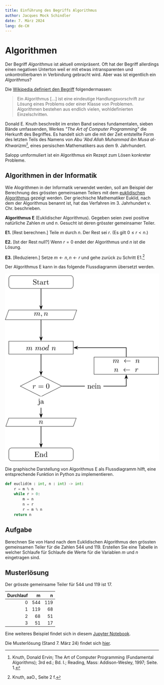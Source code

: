```yaml
---
title: Einführung des Begriffs Algorithmus
author: Jacques Mock Schindler
date: 7. März 2024
lang: de-CH
---
```


# Algorithmen

Der Begriff *Algorithmus* ist aktuell omnipräsent. Oft hat der Begriff
allerdings einen negativen Unterton weil er mit etwas intransparenten
und unkontrollierbaren in Verbindung gebracht wird. Aber was ist
eigentlich ein *Algorithmus*?

Die 
[Wikipedia definiert den Begriff](https://de.wikipedia.org/wiki/Algorithmus) 
folgendermassen:

>Ein Algorithmus [...] ist eine eindeutige Handlungsvorschrift zur Lösung
>eines Problems oder einer Klasse von Problemen. Algorithmen bestehen aus
>endlich vielen, wohldefinierten Einzelschritten. 

Donald E. Knuth beschreibt im ersten Band seines fundamentalen, sieben
Bände umfassenden, Werkes *"The Art of Computer Programming"* die
Herkunft des Begriffes. Es handelt sich um die mit der Zeit entstellte
Form des letzten Teils des Namens von *Abu 'Abd Allah Muhammad ibn Musa
al-Khwarizmi*[^1], eines persischen Mathematikers aus dem 9.
Jahrhundert.

Salopp umformuliert ist ein Algorithmus ein Rezept zum Lösen konkreter
Probleme. 

## Algorithmen in der Informatik

Wie Alogrithmen in der Informatik verwendet werden, soll am Beispiel der
Berechnung des grössten gemeinsamen Teilers mit dem 
[euklidischen Algorithmus](https://de.wikipedia.org/wiki/Euklidischer_Algorithmus)
gezeigt werden. Der griechische Mathematiker Euklid, nach dem der
Algorithmus benannt ist, hat das Verfahren im 3. Jahrhundert v. Chr.
beschrieben.

**Algorithmus E** (Euklidischer Algorithmus). Gegeben seien zwei
positive natürliche Zahlen $m$ und $n$. Gesucht ist deren grösster
gemeinsamer Teiler.

**E1.** \[Rest berechnen.\] Teile $m$ durch $n$. Der Rest sei $r$. (Es
gilt $0 \leq r < n$.)  

**E2.** \[Ist der Rest null?\] Wenn $r = 0$ endet der Algorithmus und
$n$ ist die Lösung.

**E3.** \[Reduzieren.\] Setze $m \leftarrow n, n \leftarrow r$ und gehe
zurück zu Schritt E1.[^2]

Der Algorithmus E kann in das folgende Flussdiagramm übersetzt werden.

![Flussdiagramm Algorithmus E](euclid_flow_chart.svg)

Die graphische Darstellung von Algorithmus E als Flussdiagramm hilft,
eine entsprechende Funktion in Python zu implementieren.

```Python
def euclid(m : int, n : int) -> int:
    r = m % n
    while r > 0:
        m = n
        n = r
        r = m % n
    return n
```

## Aufgabe

Berechnen Sie von Hand nach dem Euklidischen Algorithmus den grössten
gemeinsamen Teiler für die Zahlen 544 und 119.  Erstellen Sie eine
Tabelle in welcher Schlaufe für Schlaufe die Werte für die Variablen $m$
und $n$ eingetragen sind.

## Musterlösung

Der grösste gemeinsame Teiler für 544 und 119 ist 17.

| Durchlauf | m | n |
| ---: | ---: | ---: |
| 0 | 544 | 119 |
| 1 | 119 | 68 |
| 2 | 68 | 51 |
| 3 | 51 | 17 |


Eine weiteres Beispiel findet sich in diesem 
[Jupyter
Notebook](https://colab.research.google.com/github/I-gW-23-27/Skript/blob/main/docs/240305/sortieralgorithmen.ipynb).  

Die Musterlösung (Stand 7. März 24) findet sich
[hier](https://colab.research.google.com/github/I-gW-23-27/Skript/blob/main/docs/240305/sortieralgorithmen_muloe_stand_240307.ipynb).


[^1]: Knuth, Donald Ervin; The Art of Computer Programming (Fundamental
    Algorithms); 3rd ed.; Bd. I.; Reading, Mass: Addison-Wesley, 1997;
    Seite. 1.
    
[^2]: Knuth, aaO., Seite 2 f.
